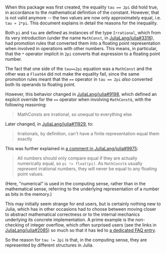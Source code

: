 When this package was first created, the equality `tau == 2pi` did hold true,
in accordance to the mathematical definition of the constant.
However, that is not valid anymore -- the two values are now only approximately equal, i.e. `tau ≈ 2*pi`.
This document explains in detail the reasons for the inequality.

Both `pi` and `tau` are defined as instances of the type `Irrational`,
which from its very introduction
(under the name `MathConst`, in [JuliaLang/julia#3316][3316]),
had promotion rules that converted them into a floating point representation
when involved in operations with other numbers.
This means, in particular, that the `*` operator implicit in `2pi`
converts that expression to a floating point number.

The fact that one side of the `tau==2pi` equation was a `MathConst` and the other was a `Float64`
did not make the equality fail, since the same promotion rules
meant that the `==` operator in `tau == 2pi` *also* converted both its operands to floating point.

However, this behavior changed in [JuliaLang/julia#9198][9198],
which defined an explicit override for the `==` operator when involving `MathConst`s,
with the following reasoning:
> MathConsts are irrational, so unequal to everything else

Later changed, in [JuliaLang/julia#11929][11929], to:
> Irrationals, by definition, can't have a finite representation equal them exactly

This was further explained in [a comment in JuliaLang/julia#9975][9975]:
> All numbers should only compare equal if they are actually numerically equal, so `pi != float(pi)`.
> As `MathConst`s usually represent irrational numbers, they will never be equal to any floating point values.

(Here, "numerical" is used in the computing sense, rather than in the mathematical sense,
referring to the underlying representation of a number as bits in the memory.)

This may initially seem strange for end users, but is certainly nothing new to Julia,
which has in other occasions had to choose between moving closer to abstract mathematical correctness
or to the internal mechanics underlying its concrete implementation.
A prime example is the non-checking of integer overflow, which often surprised users
(see the links in [JuliaLang/julia#2085][2085])
so much so that it has led to [a dedicated FAQ entry][FAQ].

So the reason for `tau != 2pi` is that, in the computing sense, they are represented by different structures in Julia.

[3316]: https://github.com/JuliaLang/julia/pull/3316
[9198]: https://github.com/JuliaLang/julia/pull/9198
[11929]: https://github.com/JuliaLang/julia/pull/11929
[9975]: https://github.com/JuliaLang/julia/issues/9975#issuecomment-72268963
[2085]: https://github.com/JuliaLang/julia/issues/2085
[FAQ]: https://docs.julialang.org/en/latest/manual/faq/#Why-does-Julia-use-native-machine-integer-arithmetic?-1
